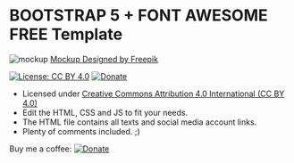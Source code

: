 # BOOTSTRAP 5 + FONT AWESOME FREE Template

![mockup](https://github.com/nipanimaju/bootsraptemp/blob/master/mockup.png?raw=true "mockup")
[Mockup Designed by Freepik](http://www.freepik.com)

[![License: CC BY 4.0](https://img.shields.io/badge/License-CC%20BY%204.0-lightgrey.svg)](https://creativecommons.org/licenses/by/4.0/)
[![Donate](https://img.shields.io/badge/Donate-PayPal-green.svg?logo=paypal)](https://www.paypal.com/paypalme/nipanimaju)

* Licensed under [Creative Commons Attribution 4.0 International (CC BY 4.0)](https://creativecommons.org/licenses/by/4.0/)
* Edit the HTML, CSS and JS to fit your needs.
* The HTML file contains all texts and social media account links.
* Plenty of comments included. ;)


Buy me a coffee: [![Donate](https://img.shields.io/badge/Donate-PayPal-green.svg?logo=paypal)](https://www.paypal.com/paypalme/nipanimaju)
